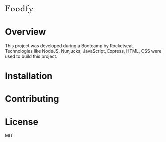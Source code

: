 <a href="https://github.com/rafaelnunesr/Foodfy_Final_Project">
  <img src="https://github.com/rafaelnunesr/Foodfy_Final_Project/blob/master/public/assets/logo.png" alt="Logo do Foodfy">
</a>

<h1>Overview</h1>
<p>This project was developed during a Bootcamp by <a https://www.rocketseat.com.br">Rocketseat</a>. <br />
  Technologies like NodeJS, Nunjucks, JavaScript, Express, HTML, CSS were used to build this project.<p>
  
  <h1>Installation</h1>
  <h1>Contributing</h1>
  <h1>License</h1>
  MIT
